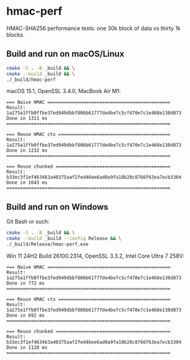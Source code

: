 # hmac-perf
HMAC-SHA256 performance tests: one 30k block of data vs thirty 1k blocks.

## Build and run on macOS/Linux
```bash
cmake -S . -B _build && \
cmake --build _build && \
./_build/hmac-perf
```

macOS 15.1, OpenSSL 3.4.0, MacBook Air M1:
```
=== Naive HMAC =============================================
Result: 1a275a1ffb0ffbe37ed949dbbf806b61777de4be7c5cf470e7c1e468e130d873
Done in 1311 ms
============================================================

=== Reuse HMAC ctx =========================================
Result: 1a275a1ffb0ffbe37ed949dbbf806b61777de4be7c5cf470e7c1e468e130d873
Done in 1232 ms
============================================================

=== Reuse chunked ==========================================
Result: b33ec3f1ef463463a40375aaf2fed46ee6ad0a9fa10b20c8766f63ea7ecb3304
Done in 1643 ms
============================================================
```

## Build and run on Windows
Git Bash or such:
```bash
cmake -S . -B _build && \
cmake --build _build --config Release && \
./_build/Release/hmac-perf.exe
```

Win 11 24H2 Build 26100.2314, OpenSSL 3.3.2, Intel Core Ultra 7 258V:
```
=== Naive HMAC =============================================
Result: 1a275a1ffb0ffbe37ed949dbbf806b61777de4be7c5cf470e7c1e468e130d873
Done in 772 ms
============================================================

=== Reuse HMAC ctx =========================================
Result: 1a275a1ffb0ffbe37ed949dbbf806b61777de4be7c5cf470e7c1e468e130d873
Done in 692 ms
============================================================

=== Reuse chunked ==========================================
Result: b33ec3f1ef463463a40375aaf2fed46ee6ad0a9fa10b20c8766f63ea7ecb3304
Done in 1128 ms
============================================================
```
